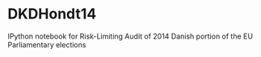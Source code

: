 DKDHondt14
==========

IPython notebook for Risk-Limiting Audit of 2014 Danish portion of the EU Parliamentary elections
